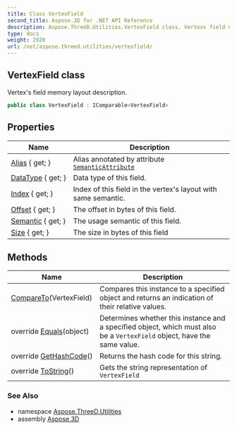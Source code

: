 ```yaml
---
title: Class VertexField
second_title: Aspose.3D for .NET API Reference
description: Aspose.ThreeD.Utilities.VertexField class. Vertexs field memory layout description
type: docs
weight: 2920
url: /net/aspose.threed.utilities/vertexfield/
---
```

## VertexField class

Vertex's field memory layout description.

```csharp
public class VertexField : IComparable<VertexField>
```

## Properties

| Name | Description |
| --- | --- |
| [Alias](../../aspose.threed.utilities/vertexfield/alias/) { get; } | Alias annotated by attribute [`SemanticAttribute`](../semanticattribute/) |
| [DataType](../../aspose.threed.utilities/vertexfield/datatype/) { get; } | Data type of this field. |
| [Index](../../aspose.threed.utilities/vertexfield/index/) { get; } | Index of this field in the vertex's layout with same semantic. |
| [Offset](../../aspose.threed.utilities/vertexfield/offset/) { get; } | The offset in bytes of this field. |
| [Semantic](../../aspose.threed.utilities/vertexfield/semantic/) { get; } | The usage semantic of this field. |
| [Size](../../aspose.threed.utilities/vertexfield/size/) { get; } | The size in bytes of this field |

## Methods

| Name | Description |
| --- | --- |
| [CompareTo](../../aspose.threed.utilities/vertexfield/compareto/)(VertexField) | Compares this instance to a specified object and returns an indication of their relative values. |
| override [Equals](../../aspose.threed.utilities/vertexfield/equals/)(object) | Determines whether this instance and a specified object, which must also be a `VertexField` object, have the same value. |
| override [GetHashCode](../../aspose.threed.utilities/vertexfield/gethashcode/)() | Returns the hash code for this string. |
| override [ToString](../../aspose.threed.utilities/vertexfield/tostring/)() | Gets the string representation of `VertexField` |

### See Also

* namespace [Aspose.ThreeD.Utilities](../../aspose.threed.utilities/)
* assembly [Aspose.3D](../../)


